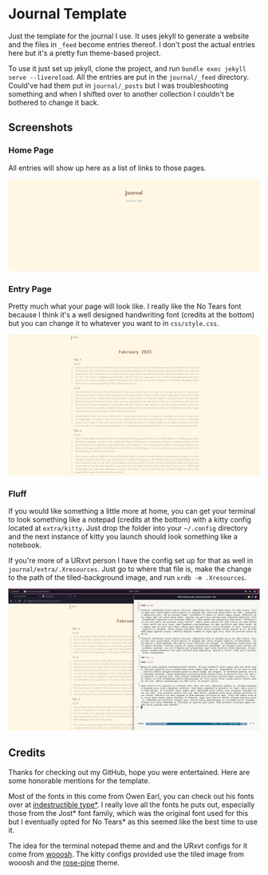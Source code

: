 # Journal Template

Just the template for the journal I use. It uses jekyll to generate a website and the files in `_feed` become entries thereof. I don't post the actual entries here but it's a pretty fun theme-based project.

To use it just set up jekyll, clone the project, and run `bundle exec jekyll serve --livereload`. All the entries are put in the `journal/_feed` directory. Could've had them put in `journal/_posts` but I was troubleshooting something and when I shifted over to another collection I couldn't be bothered to change it back.

## Screenshots

### Home Page

All entries will show up here as a list of links to those pages.

![Home Page](screenshots/index.png)

### Entry Page

Pretty much what your page will look like. I really like the No Tears font because I think it's a well designed handwriting font (credits at the bottom) but you can change it to whatever you want to in `css/style.css`.

![Entry page, full view](screenshots/entry_full.png)

### Fluff

If you would like something a little more at home, you can get your terminal to look something like a notepad (credits at the bottom) with a kitty config located at `extra/kitty`. Just drop the folder into your `~/.config` directory and the next instance of kitty you launch should look something like a notebook.

If you're more of a URxvt person I have the config set up for that as well in `journal/extra/.Xresources`. Just go to where that file is, make the change to the path of the tiled-background image, and run `xrdb -m .Xresources`.

![urxvt notebook](screenshots/urxvt_screenshot.png)

## Credits

Thanks for checking out my GitHub, hope you were entertained. Here are some honorable mentions for the template.

Most of the fonts in this come from Owen Earl, you can check out his fonts over at [indestructible type*](https://indestructibletype.com/Home.html). I really love all the fonts he puts out, especially those from the Jost* font family, which was the original font used for this but I eventually opted for No Tears* as this seemed like the best time to use it.

The idea for the terminal notepad theme and and the URxvt configs for it come from [wooosh](https://github.com/wooosh/dots). The kitty configs provided use the tiled image from wooosh and the [rose-pine](https://github.com/rose-pine/rose-pine-theme) theme.
